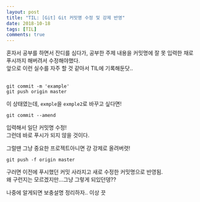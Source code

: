 ```yaml
---
layout: post
title: "TIL: [Git] Git 커밋명 수정 및 강제 반영"
date: 2018-10-18
tags: [TIL]
comments: true
---
```



혼자서 공부를 하면서 잔디를 심다가, 공부한 주제 내용을 커밋명에 잘 못 입력한 채로 푸시까지 해버려서 수정해야했다. <br>
앞으로 이런 실수를 자주 할 것 같아서 TIL에 기록해둔닷.. <br>
<br>

```
git commit -m 'example'
git push origin master
```

이 상태였는데, `exmple`을 `exmple2`로 바꾸고 싶다면!

```
git commit --amend
```

입력해서 일단 커밋명 수정! <br>
그런데 바로 푸시가 되지 않을 것이다. <br>

그럴땐 그냥 중요한 프로젝트아니면 걍 강제로 올려버렷!

```
git push -f origin master
```

구러면 이전에 푸시했던 커밋 사라지고 새로 수정한 커밋명으로 반영됨. <br>
왜 구런지는 모르겠지만...그냥 그렇게 되있던뎅?? <br>

나중에 알게되면 보충설명 정리하자.. 이상 끗
